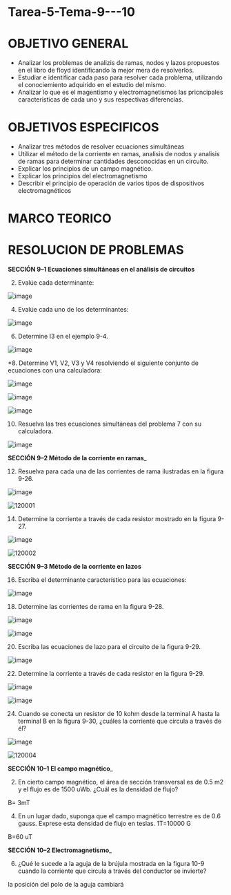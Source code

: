 # Tarea-5-Tema-9---10

# OBJETIVO GENERAL
 - Analizar los problemas de analizis de ramas, nodos y lazos  propuestos en el libro de floyd identificando la mejor mera de resolverlos.
 - Estudiar e identificar cada paso para resolver cada problema, utilizando el conociemiento adquirido en el estudio del mismo.
 - Analizar lo que es el magentismo y electromagnetismos las pricncipales caracteristicas de cada uno y sus respectivas diferencias.
 
# OBJETIVOS ESPECIFICOS 

- Analizar tres métodos de resolver ecuaciones simultáneas
- Utilizar el método de la corriente en ramas, analisis de nodos y analisis de ramas para determinar cantidades desconocidas en un circuito.
- Explicar los principios de un campo magnético.
- Explicar los principios del electromagnetismo
- Describir el principio de operación de varios tipos de dispositivos electromagnéticos

# MARCO TEORICO

# RESOLUCION  DE PROBLEMAS

__SECCIÓN 9–1 Ecuaciones simultáneas en el análisis de circuitos__

2. Evalúe cada determinante:

![image](https://user-images.githubusercontent.com/105671364/177822578-44090668-0478-4377-9369-d17e746f673b.png)

4. Evalúe cada uno de los determinantes:

![image](https://user-images.githubusercontent.com/105671364/177822812-f3d134c6-7e23-43d4-a63c-966f05789f55.png)

6. Determine I3 en el ejemplo 9-4.

![image](https://user-images.githubusercontent.com/105671364/177822917-65db3c26-34a7-4eba-ad85-099ee1fad71d.png)

*8. Determine V1, V2, V3 y V4 resolviendo el siguiente conjunto de ecuaciones con una calculadora:

![image](https://user-images.githubusercontent.com/105671364/177823050-aa84b94b-b5f9-462e-902a-d20df1bb904c.png)

![image](https://user-images.githubusercontent.com/105671364/177823150-c4a66a78-6ccf-4c65-8449-b249e1f4d7b4.png)

![image](https://user-images.githubusercontent.com/105671364/177823189-4b87af7f-448d-4c74-b149-51c6c0f8b3f8.png)

10. Resuelva las tres ecuaciones simultáneas del problema 7 con su calculadora.

![image](https://user-images.githubusercontent.com/105671364/177823303-29de664c-e893-474a-83f7-901274f018d5.png)

__SECCIÓN 9–2 Método de la corriente en ramas___

12. Resuelva para cada una de las corrientes de rama ilustradas en la figura 9-26.

![image](https://user-images.githubusercontent.com/105671364/177824081-15dd6c68-777e-44a1-a9ee-a521ee07aa84.png)

![120001](https://user-images.githubusercontent.com/105671364/177823978-ce29e1d3-4f11-4ae8-a491-b6f9f790d029.jpg)

14. Determine la corriente a través de cada resistor mostrado en la figura 9-27.

![image](https://user-images.githubusercontent.com/105671364/177824148-7fb682d7-860b-4370-8587-79df62e88402.png)

![120002](https://user-images.githubusercontent.com/105671364/177824172-fb3d01d9-7fc5-47b5-a457-fd7ebcb13128.jpg)

__SECCIÓN 9–3 Método de la corriente en lazos__

16. Escriba el determinante característico para las ecuaciones:

![image](https://user-images.githubusercontent.com/105671364/177824385-dc94fb4f-e893-4086-965a-178464e4f00e.png)

18. Determine las corrientes de rama en la figura 9-28.

![image](https://user-images.githubusercontent.com/105671364/177824465-e1d95f09-d46c-4ee9-86e3-78558998e886.png)

![image](https://user-images.githubusercontent.com/105671364/177824508-f280f4e5-3878-4318-b732-a9ab80791688.png)

20. Escriba las ecuaciones de lazo para el circuito de la figura 9-29.

![image](https://user-images.githubusercontent.com/105671364/177824598-ca92877e-d64c-4f89-a820-47b88e16e2d9.png)

22. Determine la corriente a través de cada resistor en la figura 9-29.

![image](https://user-images.githubusercontent.com/105671364/177824662-94dc968c-736c-4e05-9d4b-87d95fa040ef.png)

![image](https://user-images.githubusercontent.com/105671364/177824721-55368c7a-a866-4437-9a0c-81f9979a2036.png)

24. Cuando se conecta un resistor de 10 kohm desde la terminal A hasta la terminal B en la figura 9-30, ¿cuáles la corriente que circula a través de él?

![image](https://user-images.githubusercontent.com/105671364/177824788-4ac540a6-85f8-4de0-978f-0fc19449bcdd.png)

![120004](https://user-images.githubusercontent.com/105671364/177824810-dc010211-9575-4bca-afab-6130eed1be57.jpg)

__SECCIÓN 10–1 El campo magnético___

2. En cierto campo magnético, el área de sección transversal es de 0.5 m2 y el flujo es de 1500 uWb. ¿Cuál es la densidad de flujo?

B= 3mT

4. En un lugar dado, suponga que el campo magnético terrestre es de 0.6 gauss. Exprese esta densidad de flujo en teslas.
1T=10000 G

B=60 uT

__SECCIÓN 10–2 Electromagnetismo___

6. ¿Qué le sucede a la aguja de la brújula mostrada en la figura 10-9 cuando la corriente que circula a través del conductor se invierte?

la posición del polo de la aguja cambiará

